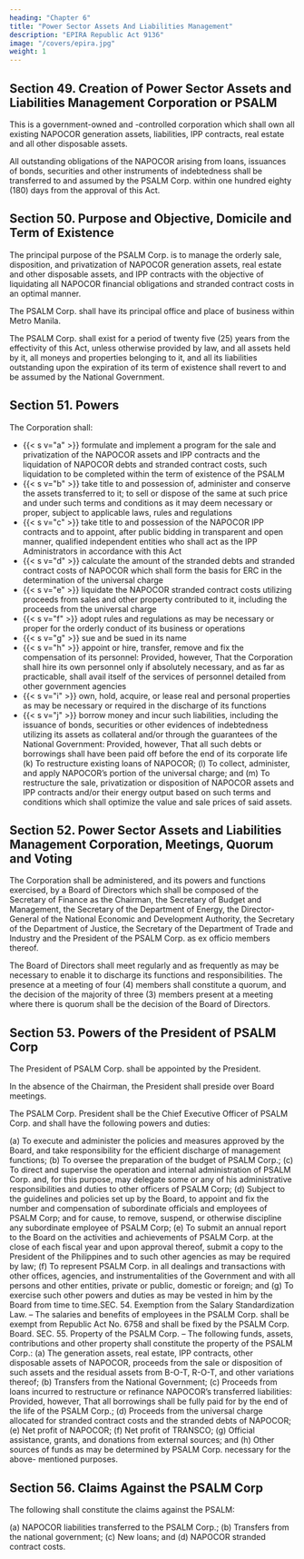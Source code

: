 ```yaml
---
heading: "Chapter 6"
title: "Power Sector Assets And Liabilities Management"
description: "EPIRA Republic Act 9136"
image: "/covers/epira.jpg"
weight: 1
---
```




## Section 49. Creation of Power Sector Assets and Liabilities Management Corporation or PSALM

This is a government-owned and -controlled corporation which shall own all existing NAPOCOR generation assets, liabilities, IPP contracts, real estate and all other disposable assets.

All outstanding obligations of the NAPOCOR arising from loans, issuances of bonds, securities and other instruments of indebtedness shall be transferred to and assumed by the PSALM Corp. within one hundred eighty (180) days from the approval of this Act.


## Section 50. Purpose and Objective, Domicile and Term of Existence

The principal purpose of the PSALM Corp. is to manage the orderly sale, disposition, and privatization of NAPOCOR generation assets, real estate and other disposable assets, and IPP contracts with the objective of liquidating all NAPOCOR financial obligations and stranded contract costs in an optimal manner.

The PSALM Corp. shall have its principal office and place of business within Metro Manila.

The PSALM Corp. shall exist for a period of twenty five (25) years from the effectivity of this Act, unless otherwise provided by law, and all assets held by it, all moneys and properties belonging to it, and all its liabilities outstanding upon the expiration of its term of existence shall revert to and be assumed by the National Government.


## Section 51. Powers

The Corporation shall:

- {{< s v="a" >}} formulate and implement a program for the sale and privatization of the NAPOCOR assets and IPP contracts and the liquidation of NAPOCOR debts and stranded contract costs, such liquidation to be completed within the term of existence of the PSALM
- {{< s v="b" >}} take title to and possession of, administer and conserve the assets transferred to it; to sell or dispose of the same at such price and under such terms and conditions as it may deem necessary or proper, subject to applicable laws, rules and regulations
- {{< s v="c" >}} take title to and possession of the NAPOCOR IPP contracts and to appoint, after public bidding in transparent and open manner, qualified independent entities who shall act as the IPP Administrators in accordance with this Act
- {{< s v="d" >}} calculate the amount of the stranded debts and stranded contract costs of NAPOCOR which shall form the basis for ERC in the determination of the universal charge
- {{< s v="e" >}} liquidate the NAPOCOR stranded contract costs utilizing proceeds from sales and other property contributed to it, including the proceeds from the universal charge
- {{< s v="f" >}} adopt rules and regulations as may be necessary or proper for the orderly conduct of its business or operations
- {{< s v="g" >}} sue and be sued in its name
- {{< s v="h" >}} appoint or hire, transfer, remove and fix the compensation of its personnel: Provided, however, That the Corporation shall hire its own personnel only if absolutely necessary, and as far as practicable, shall avail itself of the services of personnel detailed from other government agencies
- {{< s v="i" >}} own, hold, acquire, or lease real and personal properties as may be necessary or required in the discharge of its functions
- {{< s v="j" >}} borrow money and incur such liabilities, including the issuance of bonds, securities or other evidences of indebtedness utilizing its assets as collateral and/or through the guarantees of the National Government: Provided, however, That all such debts or borrowings shall have been paid off before the end of its corporate life
(k) To restructure existing loans of NAPOCOR;
(l) To collect, administer, and apply NAPOCOR’s portion of the universal charge; and (m) To restructure the sale, privatization or disposition of NAPOCOR assets and IPP contracts and/or their energy output based on such terms and conditions which shall optimize the value and sale prices of said assets.


## Section 52. Power Sector Assets and Liabilities Management Corporation, Meetings, Quorum and Voting

The Corporation shall be administered, and its powers and functions exercised, by a Board of Directors which shall be composed of the Secretary of Finance as the Chairman, the Secretary of Budget and Management, the Secretary of the Department of Energy, the Director-General of the National Economic and Development Authority, the Secretary of the Department of Justice, the Secretary of the Department of Trade and Industry and the President of the PSALM Corp. as ex officio members thereof. 

The Board of Directors shall meet regularly and as frequently as may be necessary to enable it to discharge its functions and responsibilities. The presence at a meeting of four (4) members shall constitute a quorum, and the decision of the majority of three (3) members present at a meeting where there is quorum shall be the decision of the Board of Directors.

## Section 53. Powers of the President of PSALM Corp

The President of PSALM Corp. shall be appointed by the President. 

In the absence of the Chairman, the President shall preside over Board meetings.

The PSALM Corp. President shall be the Chief Executive Officer of PSALM Corp. and shall have the following powers and duties:

(a) To execute and administer the policies and measures approved by the Board, and take
responsibility for the efficient discharge of management functions;
(b) To oversee the preparation of the budget of PSALM Corp.;
(c) To direct and supervise the operation and internal administration of PSALM Corp. and, for this
purpose, may delegate some or any of his administrative responsibilities and duties to other
officers of PSALM Corp;
(d) Subject to the guidelines and policies set up by the Board, to appoint and fix the number and
compensation of subordinate officials and employees of PSALM Corp; and for cause, to remove,
suspend, or otherwise discipline any subordinate employee of PSALM Corp;
(e) To submit an annual report to the Board on the activities and achievements of PSALM Corp. at
the close of each fiscal year and upon approval thereof, submit a copy to the President of the
Philippines and to such other agencies as may be required by law;
(f) To represent PSALM Corp. in all dealings and transactions with other offices, agencies, and
instrumentalities of the Government and with all persons and other entities, private or public,
domestic or foreign; and
(g) To exercise such other powers and duties as may be vested in him by the Board from time to time.SEC. 54. Exemption from the Salary Standardization Law. – The salaries and benefits of
employees in the PSALM Corp. shall be exempt from Republic Act No. 6758 and shall be fixed by the
PSALM Corp. Board.
SEC. 55. Property of the PSALM Corp. – The following funds, assets, contributions and other
property shall constitute the property of the PSALM Corp.:
(a) The generation assets, real estate, IPP contracts, other disposable assets of NAPOCOR, proceeds
from the sale or disposition of such assets and the residual assets from B-O-T, R-O-T, and
other variations thereof;
(b) Transfers from the National Government;
(c) Proceeds from loans incurred to restructure or refinance NAPOCOR’s transferred liabilities:
Provided, however, That all borrowings shall be fully paid for by the end of the life of the
PSALM Corp.;
(d) Proceeds from the universal charge allocated for stranded contract costs and the stranded
debts of NAPOCOR;
(e) Net profit of NAPOCOR;
(f) Net profit of TRANSCO;
(g) Official assistance, grants, and donations from external sources; and
(h) Other sources of funds as may be determined by PSALM Corp. necessary for the above-
mentioned purposes.

## Section 56. Claims Against the PSALM Corp

The following shall constitute the claims against the PSALM:

(a) NAPOCOR liabilities transferred to the PSALM Corp.;
(b) Transfers from the national government;
(c) New loans; and
(d) NAPOCOR stranded contract costs.

